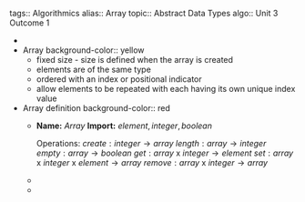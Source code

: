 tags:: Algorithmics
alias:: Array
topic:: Abstract Data Types
algo:: Unit 3 Outcome 1

-
- Array
  background-color:: yellow
	- fixed size - size is defined when the array is created
	- elements are of the same type
	- ordered with an index or positional indicator
	- allow elements to be repeated with each having its own unique index value
- Array definition
  background-color:: red
	- **Name:** $Array$
	  **Import:** $element, integer, boolean$
	  
	  Operations:
	  $create: integer \to array$
	  $length: array \to integer$
	  $empty: array \to boolean$
	  $get: array$ x $integer \to element$
	  $set: array$ x $integer$ x $element \to array$
	  $remove: array$ x $integer \to array$
	-
	-